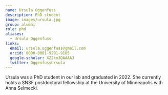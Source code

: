 ```yaml
---
name: Ursula Oggenfuss
description: PhD student
image: images/ursula.jpg
group: alumni
role: phd
aliases:
  - Ursula Oggenfuss
links:
  email: ursula.oggenfuss@gmail.com
  orcid: 0000-0001-9291-9185
  google-scholar: XZ2kn3QAAAAJ
  twitter: OggenfussUrsula
---
```


Ursula was a PhD student in our lab and graduated in 2022. She currently holds a SNSF postdoctoral fellowship at the University of Minneapolis with Anna Selmecki.
